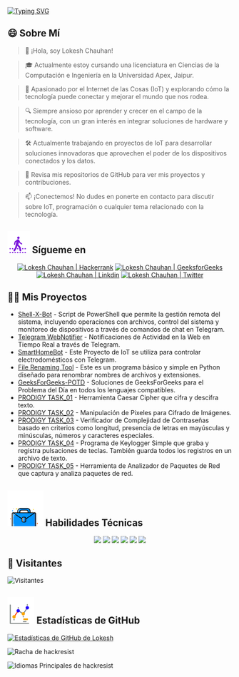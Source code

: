 [![Typing SVG](https://readme-typing-svg.demolab.com?font=Fira+Code&weight=800&size=22&pause=1000&center=true&vCenter=true&width=835&lines=%F0%9F%91%8BHola+visitantes.+%C2%A1Bienvenidos+aqu%C3%AD!%F0%9F%91%8B;%F0%9F%9A%80+%C2%A1Creemos+grandeza+juntos!+%F0%9F%9A%80;%E2%9C%A8+En+el+mundo+de+la+tecnolog%C3%ADa+y+m%C3%A1s+all%C3%A1.+%E2%9C%A8)](https://git.io/typing-svg)

## 😄 Sobre Mí
> 👋 ¡Hola, soy Lokesh Chauhan!

> 🎓 Actualmente estoy cursando una licenciatura en Ciencias de la Computación e Ingeniería en la Universidad Apex, Jaipur.

> 🌟 Apasionado por el Internet de las Cosas (IoT) y explorando cómo la tecnología puede conectar y mejorar el mundo que nos rodea.

> 🔍 Siempre ansioso por aprender y crecer en el campo de la tecnología, con un gran interés en integrar soluciones de hardware y software.

> 🛠 Actualmente trabajando en proyectos de IoT para desarrollar soluciones innovadoras que aprovechen el poder de los dispositivos conectados y los datos.

> 🔭 Revisa mis repositorios de GitHub para ver mis proyectos y contribuciones.

> 📫 ¡Conectemos! No dudes en ponerte en contacto para discutir sobre IoT, programación o cualquier tema relacionado con la tecnología.
<!--
<p align="center">
  <a href="https://www.linkedin.com/in/lokeshchauhanapex/"><img src="https://img.shields.io/badge/Linkedin-10000?style=plastic&logo=LinkedIn&logoColor=FFFFFF&labelColor=2A79D7&color=2A79D7" alt="Lokesh Chauhan  | Linkdin"/></a>
  -->

## ![Sígueme](/icon/follow.svg) Sígueme en
<p>
<p align="center">
    <a href="https://www.hackerrank.com/profile/lokeshchauhan"><img src="https://img.shields.io/badge/Hackerrank-100000?style=plastic&logo=hackerrank&logoColor=FFFFFF&labelColor=42BA3D&color=0EA608" alt="Lokesh Chauhan | Hackerrank"/></a>
    <a href="https://auth.geeksforgeeks.org/user/lokeshchauhan"><img src="https://img.shields.io/badge/GeeksforGeeks-100000?style=plastic&logo=geeksforgeeks&logoColor=FFFFFF&labelColor=42BA3D&color=23891F" alt="Lokesh Chauhan | GeeksforGeeks"/></a>
    <a href="https://www.linkedin.com/in/lokeshchauhanapex/"><img src="https://img.shields.io/badge/Linkedin-10000?style=plastic&logo=LinkedIn&logoColor=FFFFFF&labelColor=2A79D7&color=2A79D7" alt="Lokesh Chauhan  | Linkdin"/></a>
   <a href="https://x.com/dev_lokesh_"><img src="https://img.shields.io/badge/Twitter-100000?style=plastic&logo=x&logoColor=ffffff&labelColor=000000&color=0e1525" alt="Lokesh Chauhan | Twitter"/>
    </a>
</p>

## 👨‍💻 Mis Proyectos
* [Shell-X-Bot](https://github.com/HackResist/Shell-X-bot) - Script de PowerShell que permite la gestión remota del sistema, incluyendo operaciones con archivos, control del sistema y monitoreo de dispositivos a través de comandos de chat en Telegram.
* [Telegram WebNotifier](https://github.com/HackResist/Telegram_WebNotifier) - Notificaciones de Actividad en la Web en Tiempo Real a través de Telegram.
* [SmartHomeBot](https://github.com/HackResist/SmartHomeBot) - Este Proyecto de IoT se utiliza para controlar electrodomésticos con Telegram.
* [File Renaming Tool](https://github.com/HackResist/File-Renaming-Tool) - Este es un programa básico y simple en Python diseñado para renombrar nombres de archivos y extensiones.
* [GeeksForGeeks-POTD](https://github.com/HackResist/GeeksForGeeks-POTD) - Soluciones de GeeksForGeeks para el Problema del Día en todos los lenguajes compatibles.
* [PRODIGY TASK_01](https://github.com/HackResist/PRODIGY_CS_01) - Herramienta Caesar Cipher que cifra y descifra texto.
* [PRODIGY TASK_02](https://github.com/HackResist/PRODIGY_CS_02) - Manipulación de Pixeles para Cifrado de Imágenes.
* [PRODIGY TASK_03](https://github.com/HackResist/PRODIGY_CS_03) - Verificador de Complejidad de Contraseñas basado en criterios como longitud, presencia de letras en mayúsculas y minúsculas, números y caracteres especiales.
* [PRODIGY TASK_04](https://github.com/HackResist/PRODIGY_CS_04) - Programa de Keylogger Simple que graba y registra pulsaciones de teclas. También guarda todos los registros en un archivo de texto.
* [PRODIGY TASK_05](https://github.com/HackResist/PRODIGY_CS_05) - Herramienta de Analizador de Paquetes de Red que captura y analiza paquetes de red.

## ![Habilidades Técnicas](/icon/Skill.svg) Habilidades Técnicas
<p align="center">
  <a href="https://www.open-std.org/JTC1/SC22/WG14/">
    <img src="https://skillicons.dev/icons?i=c" /></a>
  <a href="https://www.oracle.com/java/">
    <img src="https://skillicons.dev/icons?i=java" /></a>
  <a href="https://isocpp.org/">
    <img src="https://skillicons.dev/icons?i=cpp" /></a>
  <a href="https://www.python.org/">
    <img src="https://skillicons.dev/icons?i=py" /></a>
  <a href="https://www.gnu.org/software/bash/">
    <img src="https://skillicons.dev/icons?i=bash" /></a>
  <a href="https://ecma-international.org/publications-and-standards/standards/ecma-262/">
    <img src="https://skillicons.dev/icons?i=js" /></a>
</p>

## 👀 Visitantes
![Visitantes](https://moe-counter.glitch.me/get/@HackResist?theme=rule34)

## ![Estadísticas de GitHub](/icon/graph.svg) Estadísticas de GitHub
[![Estadísticas de GitHub de Lokesh](https://github-readme-stats.vercel.app/api?username=HackResist&show_icons=true&theme=dark&count_private=true)](https://github.com/HackResist)

![Racha de hackresist](https://github-readme-streak-stats.herokuapp.com/?user=hackresist&theme=cobalt&hide_border=false)

![Idiomas Principales de hackresist](https://github-readme-stats.vercel.app/api/top-langs/?username=hackresist&theme=cobalt&show_icons=true&hide_border=false&layout=compact)
